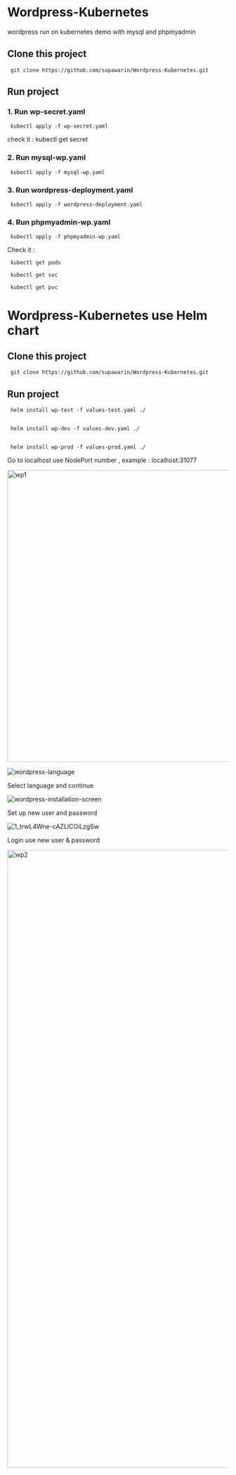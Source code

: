 # Wordpress-Kubernetes

wordpress run on kubernetes demo with mysql and phpmyadmin

## Clone this project

     git clone https://github.com/supawarin/Wordpress-Kubernetes.git


## Run project

### 1. Run wp-secret.yaml

     kubectl apply -f wp-secret.yaml
   
check it : kubectl get secret


### 2. Run mysql-wp.yaml

     kubectl apply -f mysql-wp.yaml
   
   
### 3. Run wordpress-deployment.yaml

     kubectl apply -f wordpress-deployment.yaml
   
   
### 4. Run phpmyadmin-wp.yaml

     kubectl apply -f phpmyadmin-wp.yaml
   

Check it : 

     kubectl get pods
   
     kubectl get svc
   
     kubectl get pvc
   

# Wordpress-Kubernetes use Helm chart

## Clone this project

     git clone https://github.com/supawarin/Wordpress-Kubernetes.git
   
## Run project

     helm install wp-test -f values-test.yaml ./
   
   
     helm install wp-dev -f values-dev.yaml ./
   
   
     helm install wp-prod -f values-prod.yaml ./
   
   
   
Go to localhost use NodePort number , example : localhost:31077


   <img width="663" alt="wp1" src="https://user-images.githubusercontent.com/83863431/189277278-0915c29e-5157-4ba4-a8d4-9b186a7df970.png">
   
   
   ![wordpress-language](https://user-images.githubusercontent.com/83863431/189277761-6458b4c6-9513-4069-8efe-3f843c0de640.png)
   
Select language and continue

   ![wordpress-installation-screen](https://user-images.githubusercontent.com/83863431/189277876-770e7fe9-7b20-43db-af48-c23e52a089d9.png)

Set up new user and password

   ![1_trwL4Wne-cAZLlCOiLzgSw](https://user-images.githubusercontent.com/83863431/189278045-b64237a6-4c89-4ff6-a31f-29a5d717130b.png)

   
Login use new user & password


<img width="1403" alt="wp2" src="https://user-images.githubusercontent.com/83863431/189278202-d5a24913-d554-49eb-8e69-6f87a45c2a95.png">

